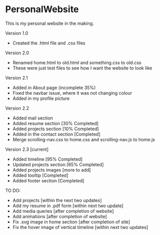 # PersonalWebsite
This is my personal website in the making.

Version 1.0
- Created the .html file and .css files

Version 2.0
- Renamed home.html to old.html and something.css to old.css
- These were just test files to see how I want the website to look like

Version 2.1
- Added in About page (incomplete 35%)
- Fixed the navbar issue, where it was not changing colour
- Added in my profile picture

Version 2.2
- Added mail section
- Added resume section [30% Completed]
- Added projects section [10% Completed]
- Added in the contact section [Completed]
- Merge scrolling-nav.css to home.css and scrolling-nav.js to home.js

Version 2.3 [current]
- Added timeline [95% Completed]
- Updated projects section [65% Completed]
- Added projects images [more to add]
- Added tooltip [Completed]
- Added footer section [Completed]

TO DO:
- Add projects [within the next two updates]
- Add my resume in .pdf form [within next two update]
- Add media queries [after completion of website]
- Add animations [after completion of website]
- Fix .svg image in home section [after completion of site]
- Fix the hover image of vertical timeline [within next two updates]